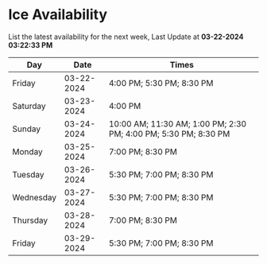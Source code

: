 # Ice Availability

List the latest availability for the next week, Last Update at **03-22-2024 03:22:33 PM**

| Day         | Date        | Times       |
| ----------- | ----------- | ----------- |
|Friday|03-22-2024|4:00 PM; 5:30 PM; 8:30 PM|
|Saturday|03-23-2024|4:00 PM|
|Sunday|03-24-2024|10:00 AM; 11:30 AM; 1:00 PM; 2:30 PM; 4:00 PM; 5:30 PM; 8:30 PM|
|Monday|03-25-2024|7:00 PM; 8:30 PM|
|Tuesday|03-26-2024|5:30 PM; 7:00 PM; 8:30 PM|
|Wednesday|03-27-2024|5:30 PM; 7:00 PM; 8:30 PM|
|Thursday|03-28-2024|7:00 PM; 8:30 PM|
|Friday|03-29-2024|5:30 PM; 7:00 PM; 8:30 PM|
